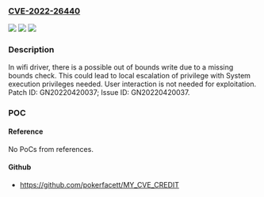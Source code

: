 ### [CVE-2022-26440](https://cve.mitre.org/cgi-bin/cvename.cgi?name=CVE-2022-26440)
![](https://img.shields.io/static/v1?label=Product&message=MT7603%2C%20MT7610%2C%20MT7612%2C%20MT7613%2C%20MT7615%2C%20MT7620%2C%20MT7622%2C%20MT7628%2C%20MT7629%2C%20MT7915%2C%20MT7916%2C%20MT7986%2C%20MT8981&color=blue)
![](https://img.shields.io/static/v1?label=Version&message=n%2Fa&color=blue)
![](https://img.shields.io/static/v1?label=Vulnerability&message=Elevation%20of%20Privilege&color=brighgreen)

### Description

In wifi driver, there is a possible out of bounds write due to a missing bounds check. This could lead to local escalation of privilege with System execution privileges needed. User interaction is not needed for exploitation. Patch ID: GN20220420037; Issue ID: GN20220420037.

### POC

#### Reference
No PoCs from references.

#### Github
- https://github.com/pokerfacett/MY_CVE_CREDIT

